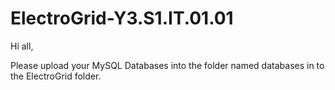 # ElectroGrid-Y3.S1.IT.01.01

Hi all,

Please upload your MySQL Databases into the folder named databases in to the ElectroGrid folder.
